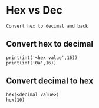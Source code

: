 # Hex vs Dec

    Convert hex to decimal and back
    
## Convert hex to decimal

    print(int('<hex value',16))
    print(int('0a',16))
    
## Convert decimal to hex

    hex(<decimal value>)
    hex(10)